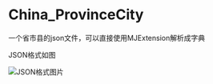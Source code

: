 # China_ProvinceCity
一个省市县的json文件，可以直接使用MJExtension解析成字典

JSON格式如图

![JSON格式图片](http://p1.bqimg.com/567571/5af993518ef17cba.png)
